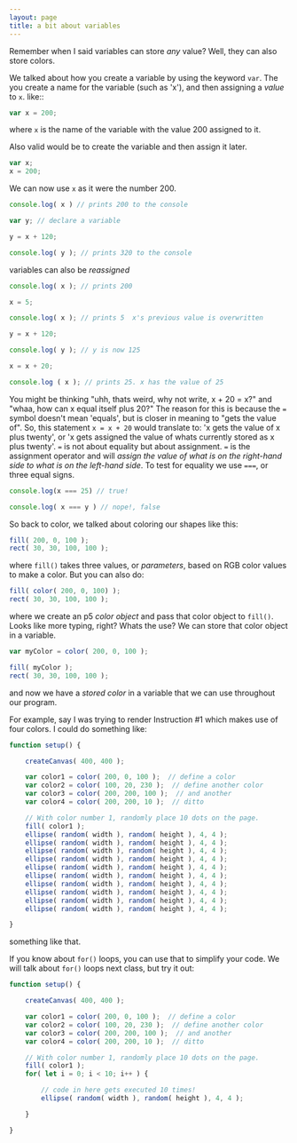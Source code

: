 ```yaml
---
layout: page
title: a bit about variables
---
```


Remember when I said variables can store _any_ value?  Well, they can also store colors.

We talked about how you create a variable by using the keyword `var`.  The you create a name for the variable (such as 'x'), and then assigning a _value_ to `x`. like::
```javascript
var x = 200;
```
where `x` is the name of the variable with the value 200 assigned to it.

Also valid would be to create the variable and then assign it later.
```javascript
var x;
x = 200;
```
We can now use `x` as it were the number 200.

```javascript
console.log( x ) // prints 200 to the console

var y; // declare a variable

y = x + 120;

console.log( y ); // prints 320 to the console
```

variables can also be _reassigned_

```javascript
console.log( x ); // prints 200

x = 5;

console.log( x ); // prints 5  x's previous value is overwritten

y = x + 120;

console.log( y ); // y is now 125

x = x + 20;

console.log ( x ); // prints 25. x has the value of 25
```

You might be thinking "uhh, thats weird, why not write, x + 20 = x?" and "whaa, how can x equal itself plus 20?"  The reason for this is because the `=` symbol doesn't mean 'equals', but is closer in meaning to "gets the value of". So, this statement `x = x + 20` would translate to: 'x gets the value of x plus twenty', or 'x gets assigned the value of whats currently stored as x plus twenty'. `=` is not about equality but about assignment. `=` is the assignment operator and will _assign the value of what is on the right-hand side to what is on the left-hand side_.  To test for equality we use `===`, or three equal signs.

```javascript
console.log(x === 25) // true!

console.log( x === y ) // nope!, false   
```

So back to color, we talked about coloring our shapes like this:

```javascript
fill( 200, 0, 100 );
rect( 30, 30, 100, 100 );
```

where `fill()` takes three values, or _parameters_, based on RGB color values to make a color.  But you can also do:

```javascript
fill( color( 200, 0, 100) );
rect( 30, 30, 100, 100 );
```

where we create an p5 _color object_ and pass that color object to `fill()`.  Looks like more typing, right? Whats the use?  We can store that color object in a variable.

```javascript
var myColor = color( 200, 0, 100 );

fill( myColor );
rect( 30, 30, 100, 100 );
```
and now we have a _stored color_ in a variable that we can use throughout our program.

For example, say I was trying to render Instruction #1 which makes use of four colors.  I could do something like:

```javascript
function setup() {

    createCanvas( 400, 400 );

    var color1 = color( 200, 0, 100 );  // define a color
    var color2 = color( 100, 20, 230 );  // define another color
    var color3 = color( 200, 200, 100 );  // and another
    var color4 = color( 200, 200, 10 );  // ditto

    // With color number 1, randomly place 10 dots on the page.
    fill( color1 );
    ellipse( random( width ), random( height ), 4, 4 );
    ellipse( random( width ), random( height ), 4, 4 );
    ellipse( random( width ), random( height ), 4, 4 );
    ellipse( random( width ), random( height ), 4, 4 );
    ellipse( random( width ), random( height ), 4, 4 );
    ellipse( random( width ), random( height ), 4, 4 );
    ellipse( random( width ), random( height ), 4, 4 );
    ellipse( random( width ), random( height ), 4, 4 );
    ellipse( random( width ), random( height ), 4, 4 );
    ellipse( random( width ), random( height ), 4, 4 );

}
```
something like that.

If you know about `for()` loops, you can use that to simplify your code.  We will talk about `for()` loops next class, but try it out:

```javascript
function setup() {

    createCanvas( 400, 400 );

    var color1 = color( 200, 0, 100 );  // define a color
    var color2 = color( 100, 20, 230 );  // define another color
    var color3 = color( 200, 200, 100 );  // and another
    var color4 = color( 200, 200, 10 );  // ditto

    // With color number 1, randomly place 10 dots on the page.
    fill( color1 );
    for( let i = 0; i < 10; i++ ) {

        // code in here gets executed 10 times!
        ellipse( random( width ), random( height ), 4, 4 );

    }

}
```
